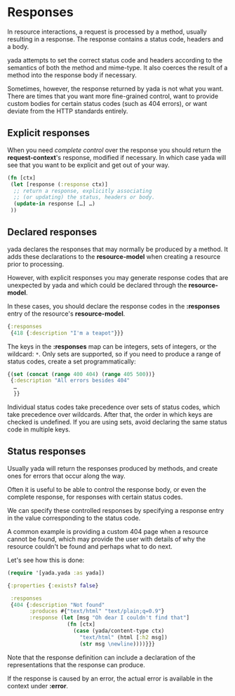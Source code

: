 # Responses

In resource interactions, a request is processed by a method, usually
resulting in a response. The response contains a status code, headers
and a body.

yada attempts to set the correct status code and headers according to
the semantics of both the method and mime-type. It also coerces the
result of a method into the response body if necessary.

Sometimes, however, the response returned by yada is not what you
want. There are times that you want more fine-grained control, want to
provide custom bodies for certain status codes (such as 404 errors),
or want deviate from the HTTP standards entirely.

## Explicit responses

When you need _complete control_ over the response you should return
the __request-context__'s response, modified if necessary. In which
case yada will see that you want to be explicit and get out of your
way.

```clojure
(fn [ctx]
 (let [response (:response ctx)]
  ;; return a response, explicitly associating
  ;; (or updating) the status, headers or body.
  (update-in response […] …)
 ))
```

## Declared responses

yada declares the responses that may normally be produced by a
method. It adds these declarations to the __resource-model__ when
creating a resource prior to processing.

However, with explicit responses you may generate response codes that
are unexpected by yada and which could be declared through the
__resource-model__.

In these cases, you should declare the response codes in the
__:responses__ entry of the resource's __resource-model__.

```clojure
{:responses
 {418 {:description "I'm a teapot"}}}
```

The keys in the __:responses__ map can be integers, sets of integers,
or the wildcard: `*`. Only sets are supported, so if you need to
produce a range of status codes, create a set programmatically:

```clojure
{(set (concat (range 400 404) (range 405 500))}
 {:description "All errors besides 404"
  …
  }}
```

Individual status codes take precedence over sets of status codes,
which take precedence over wildcards. After that, the order in which
keys are checked is undefined. If you are using sets, avoid declaring
the same status code in multiple keys.

## Status responses

Usually yada will return the responses produced by methods, and create
ones for errors that occur along the way.

Often it is useful to be able to control the response body, or even
the complete response, for responses with certain status codes.

We can specify these controlled responses by specifying a response
entry in the value corresponding to the status code.

A common example is providing a custom 404 page when a resource cannot
be found, which may provide the user with details of why the resource
couldn't be found and perhaps what to do next.

Let's see how this is done:

```clojure
(require '[yada.yada :as yada])

{:properties {:exists? false}

 :responses
 {404 {:description "Not found"
       :produces #{"text/html" "text/plain;q=0.9"}
       :response (let [msg "Oh dear I couldn't find that"]
                   (fn [ctx]
                     (case (yada/content-type ctx)
                       "text/html" (html [:h2 msg])
                       (str msg \newline))))}}}
```

Note that the response definition can include a declaration of the
representations that the response can produce.

If the response is caused by an error, the actual error is available
in the context under __:error__.
